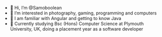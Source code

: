 - 👋 Hi, I’m @Samoboolean
- 👀 I’m interested in photography, gaming, programming and computers
- 🌱 I am familiar with Angular and getting to know Java
- 🏢 Currently studying Bsc (Hons) Computer Science at Plymouth University, UK, doing a placement year as a software developer 

<!---
Samoboolean/Samoboolean is a ✨ special ✨ repository because its `README.md` (this file) appears on your GitHub profile.
You can click the Preview link to take a look at your changes.
--->
